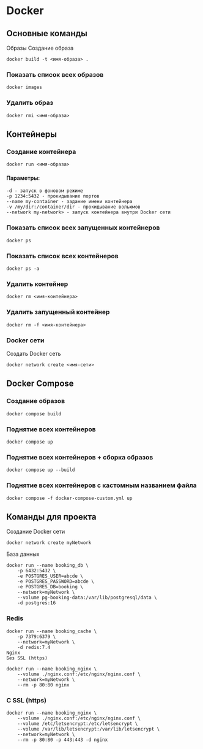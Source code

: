 # Docker
## Основные команды
Образы
Создание образа
```shell
docker build -t <имя-образа> .
```
### Показать список всех образов
```shell
docker images
```

### Удалить образ
```shell
docker rmi <имя-образа>
```

## Контейнеры
### Создание контейнера
```shell
docker run <имя-образа>
```

#### Параметры:

```shell
-d - запуск в фоновом режиме
-p 1234:5432 - прокидывание портов
--name my-container - задание имени контейнера
-v /my/dir:/container/dir - прокидывание вольюмов
--network my-network> - запуск контейнера внутри Docker сети
```
### Показать список всех запущенных контейнеров
```shell
docker ps
```

### Показать список всех контейнеров
```shell
docker ps -a
```

### Удалить контейнер
```shell
docker rm <имя-контейнера>
```

### Удалить запущенный контейнер
```shell
docker rm -f <имя-контейнера>
```

### Docker сети
Создать Docker сеть
```shell
docker network create <имя-сети>
```

## Docker Compose
### Создание образов
```shell
docker compose build
```
### Поднятие всех контейнеров
```shell
docker compose up
```

### Поднятие всех контейнеров + сборка образов
```shell
docker compose up --build
```

### Поднятие всех контейнеров с кастомным названием файла
```shell
docker compose -f docker-compose-custom.yml up
```

## Команды для проекта
Создание Docker сети
```shell
docker network create myNetwork
```

База данных
```shell
docker run --name booking_db \
    -p 6432:5432 \
    -e POSTGRES_USER=abcde \
    -e POSTGRES_PASSWORD=abcde \
    -e POSTGRES_DB=booking \
    --network=myNetwork \
    --volume pg-booking-data:/var/lib/postgresql/data \
    -d postgres:16
```
### Redis
```shell
docker run --name booking_cache \
    -p 7379:6379 \
    --network=myNetwork \
    -d redis:7.4
Nginx
Без SSL (https)

docker run --name booking_nginx \
    --volume ./nginx.conf:/etc/nginx/nginx.conf \
    --network=myNetwork \
    --rm -p 80:80 nginx
```
### С SSL (https)

````shell
docker run --name booking_nginx \
    --volume ./nginx.conf:/etc/nginx/nginx.conf \
    --volume /etc/letsencrypt:/etc/letsencrypt \
    --volume /var/lib/letsencrypt:/var/lib/letsencrypt \
    --network=myNetwork \
    --rm -p 80:80 -p 443:443 -d nginx
````